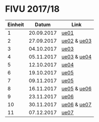 # FIVU 2017/18

| Einheit | Datum | Link |
|---------|-------|------|
| 1 | 20.09.2017 | [ue01](projects/ue01/main.js) |
| 2 | 27.09.2017 | [ue02](projects/ue02/main.js) & [ue03](projects/ue03/src/main.ts) |
| 3 | 04.10.2017 | [ue03](projects/ue03/src/main.ts) |
| 4 | 05.11.2017 | [ue03](projects/ue03/src/main.ts) & [ue04](projects/ue04/src/main.ts) |
| 5 | 12.10.2017 | [ue04](projects/ue04/src/main.ts) |
| 6 | 19.10.2017 | [ue05](projects/ue05/src/main.ts) |
| 7 | 09.11.2017 | [ue05](projects/ue05/src/main.ts) |
| 8 | 16.11.2017 | [ue05](projects/ue05/src/main.ts) & [ue06](projects/ue06/src/main.ts) |
| 9 | 23.11.2017 | [ue06](projects/ue06/src/main.ts) |
| 10 | 30.11.2017 | [ue06](projects/ue06/src/main.ts) & [ue07](projects/ue07/src/main.ts)|
| 11 | 07.12.2017 | [ue07](projects/ue07/src/main.ts)|
